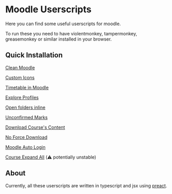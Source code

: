 # Moodle Userscripts

Here you can find some useful userscripts for moodle.

To run these you need to have violentmonkey, tampermonkey, greasemonkey or similar installed in your browser.

## Quick Installation

[Clean Moodle][]

[Custom Icons][]

[Timetable in Moodle][timetable]

[Explore Profiles][]

[Open folders inline][]

[Unconfirmed Marks][]

[Download Course's Content][]

[No Force Download][]

[Moodle Auto Login][]

[Course Expand All][] (⚠️ potentially unstable)

## About

Currently, all these userscripts are written in typescript and jsx using [preact](https://github.com/preactjs/preact).

[clean moodle]: https://github.com/melusc/moodle_userscripts/raw/userscript-out/Clean%20Moodle/clean-moodle.user.js
[custom icons]: https://github.com/melusc/moodle_userscripts/raw/userscript-out/Custom%20Icons/custom-icons.user.js
[timetable]: https://github.com/melusc/moodle_userscripts/raw/userscript-out/timetable/timetable.user.js
[explore profiles]: https://github.com/melusc/moodle_userscripts/raw/userscript-out/Explore%20Profiles/explore-profiles.user.js
[open folders inline]: https://github.com/melusc/moodle_userscripts/raw/userscript-out/Open%20folders%20inline/open-folders-inline.user.js
[unconfirmed marks]: https://github.com/melusc/moodle_userscripts/raw/userscript-out/Unconfirmed%20Marks/unconfirmed-marks.user.js
[download course's content]: https://github.com/melusc/moodle_userscripts/raw/userscript-out/Download%20Courses%20Content/moodle-download-courses-content.user.js
[no force download]: https://github.com/melusc/moodle_userscripts/raw/userscript-out/no-force-download/no-force-download.user.js
[moodle auto login]: https://github.com/melusc/moodle_userscripts/raw/userscript-out/moodle-auto-login/moodle-auto-login.user.js
[course expand all]: https://github.com/melusc/moodle_userscripts/raw/userscript-out/course-expand-all/course-expand-all.user.js
